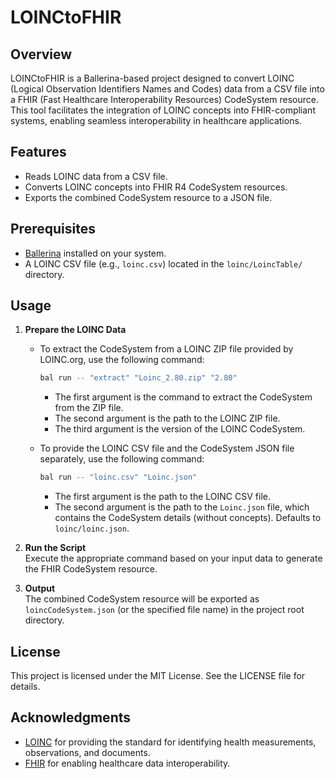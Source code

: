 # LOINCtoFHIR

## Overview

LOINCtoFHIR is a Ballerina-based project designed to convert LOINC (Logical Observation Identifiers Names and Codes) data from a CSV file into a FHIR (Fast Healthcare Interoperability Resources) CodeSystem resource. This tool facilitates the integration of LOINC concepts into FHIR-compliant systems, enabling seamless interoperability in healthcare applications.

## Features

- Reads LOINC data from a CSV file.
- Converts LOINC concepts into FHIR R4 CodeSystem resources.
- Exports the combined CodeSystem resource to a JSON file.

## Prerequisites

- [Ballerina](https://ballerina.io/) installed on your system.
- A LOINC CSV file (e.g., `loinc.csv`) located in the `loinc/LoincTable/` directory.

## Usage

1. **Prepare the LOINC Data**  
   - To extract the CodeSystem from a LOINC ZIP file provided by LOINC.org, use the following command:

     ```bash
     bal run -- "extract" "Loinc_2.80.zip" "2.80"
     ```

     - The first argument is the command to extract the CodeSystem from the ZIP file.
     - The second argument is the path to the LOINC ZIP file.
     - The third argument is the version of the LOINC CodeSystem.

   - To provide the LOINC CSV file and the CodeSystem JSON file separately, use the following command:

     ```bash
     bal run -- "loinc.csv" "Loinc.json"
     ```

     - The first argument is the path to the LOINC CSV file.
     - The second argument is the path to the `Loinc.json` file, which contains the CodeSystem details (without concepts). Defaults to `loinc/loinc.json`.

2. **Run the Script**  
   Execute the appropriate command based on your input data to generate the FHIR CodeSystem resource.

3. **Output**  
   The combined CodeSystem resource will be exported as `loincCodeSystem.json` (or the specified file name) in the project root directory.

## License

This project is licensed under the MIT License. See the LICENSE file for details.

## Acknowledgments

- [LOINC](https://loinc.org/) for providing the standard for identifying health measurements, observations, and documents.
- [FHIR](https://www.hl7.org/fhir/) for enabling healthcare data interoperability.
